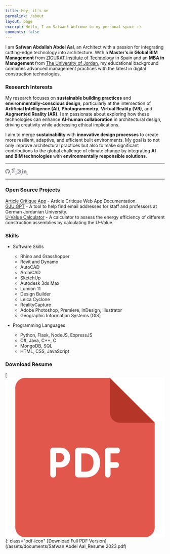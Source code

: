 ```yaml
---
title: Hey, it's me
permalink: /about
layout: page
excerpt: Hello, I am Safwan! Welcome to my personal space :)
comments: false
---
```


I am **Safwan Abdallah Abdel Aal**, an Architect with a passion for integrating cutting-edge technology into architecture. With a **Master's in Global BIM Management** from [ZIGURAT Institute of Technology](https://www.e-zigurat.com/) in Spain and an **MBA in Management** from [The University of Jordan](https://www.ju.edu.jo/), my educational background combines advanced management practices with the latest in digital construction technologies.

### Research Interests

My research focuses on **sustainable building practices** and **environmentally-conscious design**, particularly at the intersection of **Artificial Intelligence (AI)**, **Photogrammetry**, **Virtual Reality (VR)**, and **Augmented Reality (AR)**. I am passionate about exploring how these technologies can enhance **AI-human collaboration** in architectural design, driving creativity while addressing ethical implications.

I aim to merge **sustainability** with **innovative design processes** to create more resilient, adaptive, and efficient built environments. My goal is to not only improve architectural practices but also to make significant contributions to the global challenge of climate change by integrating **AI and BIM technologies** with **environmentally responsible solutions**.

---

<div class="social-icon-outer">
  <div class="social-icon-container">
  <a href="https://github.com/sabdelaal">
      <svg class="social-icon-image" width="14" height="14" viewBox="0 0 14 14" fill="none" xmlns="http://www.w3.org/2000/svg">
        <path fill-rule="evenodd" clip-rule="evenodd" d="M7 0C3.1325 0 0 3.21173 0 7.17706C0 10.3529 2.00375 13.0353 4.78625 13.9863C5.13625 14.0491 5.2675 13.8338 5.2675 13.6454C5.2675 13.4749 5.25875 12.9097 5.25875 12.3087C3.5 12.6406 3.045 11.8691 2.905 11.4653C2.82625 11.259 2.485 10.622 2.1875 10.4516C1.9425 10.317 1.5925 9.98508 2.17875 9.97611C2.73 9.96714 3.12375 10.4964 3.255 10.7118C3.885 11.7973 4.89125 11.4923 5.29375 11.3039C5.355 10.8374 5.53875 10.5234 5.74 10.3439C4.1825 10.1645 2.555 9.54549 2.555 6.80026C2.555 6.01976 2.82625 5.37382 3.2725 4.87143C3.2025 4.692 2.9575 3.95635 3.3425 2.96951C3.3425 2.96951 3.92875 2.78111 5.2675 3.70516C5.8275 3.54367 6.4225 3.46293 7.0175 3.46293C7.6125 3.46293 8.2075 3.54367 8.7675 3.70516C10.1063 2.77214 10.6925 2.96951 10.6925 2.96951C11.0775 3.95635 10.8325 4.692 10.7625 4.87143C11.2087 5.37382 11.48 6.01079 11.48 6.80026C11.48 9.55446 9.84375 10.1645 8.28625 10.3439C8.54 10.5682 8.75875 10.9988 8.75875 11.6717C8.75875 12.6316 8.75 13.4032 8.75 13.6454C8.75 13.8338 8.88125 14.0581 9.23125 13.9863C11.9963 13.0353 14 10.3439 14 7.17706C14 3.21173 10.8675 0 7 0Z" fill="#73737D"></path>
      </svg>
    </a>
  
  <a href="https://scholar.google.com/{{ site.scholar_username }}">
      <svg class="social-icon-image" width="14" height="18" viewBox="0 0 384 512" fill="none" xmlns="http://www.w3.org/2000/svg">
        <path fillrule="evenodd" cliprule="evenodd" d="M 343.75868,106.66243 V 79.430205 L 363.52365,63.999997 H 149.63354 L 20.476345,176.2736 h 85.656075 c -0.15534,2.12494 -0.21914,4.04644 -0.21914,6.22563 0,20.84472 7.2192,38.08662 21.67203,51.86089 14.45284,13.79702 32.25124,20.64784 53.32651,20.64784 4.92319,0 9.75059,-0.36794 14.43842,-1.02419 -2.90722,6.50082 -4.37457,12.52302 -4.37457,18.14228 0,9.87526 4.49924,20.4304 13.46715,31.6418 -39.23377,2.6705 -68.06112,9.73264 -86.43702,21.16322 -10.53108,6.49907 -19.000207,14.70396 -25.390349,24.5311 -6.390569,9.89933 -9.577754,20.51525 -9.577754,31.9616 0,9.64822 2.062375,18.33611 6.21907,26.06233 4.156694,7.7263 9.577757,14.07047 16.312223,18.98408 6.71825,4.96781 14.46899,9.10088 23.219,12.46874 8.73429,3.34378 17.40643,5.71858 26.06106,7.06258 8.62707,1.34222 17.20471,1.9985 25.70579,1.9985 13.46887,0 26.95353,-1.73428 40.54711,-5.18707 13.56165,-3.48461 26.28022,-8.64143 38.17105,-15.4927 11.85935,-6.80488 21.51545,-16.0865 28.9219,-27.7183 7.39024,-11.67998 11.09457,-24.80499 11.09457,-39.33613 0,-11.01584 -2.24964,-21.03852 -6.7502,-30.14073 -4.46864,-9.07202 -9.93785,-16.54102 -16.45271,-22.34403 -6.5008,-5.81263 -12.99987,-11.15539 -19.51512,-15.9679 -6.50083,-4.84488 -12.00021,-9.75058 -16.46884,-14.8129 -4.4848,-5.04657 -6.73444,-10.05419 -6.73444,-14.98395 0,-4.92145 1.73422,-9.67183 5.21588,-14.26559 3.45451,-4.6095 7.67376,-9.04795 12.60967,-13.30571 4.93756,-4.24944 9.87523,-8.96788 14.79665,-14.13302 4.92147,-5.14719 9.14072,-11.82739 12.60971,-20.00822 3.48467,-8.17907 5.20318,-17.44489 5.20318,-27.75679 0,-13.4527 -2.54714,-24.46065 -7.54735,-33.31348 -0.59369,-1.02243 -1.21757,-1.80338 -1.87511,-3.02225 l 56.90745,-46.672136 v 17.118526 c -7.39373,0.92969 -6.62422,5.34582 -6.62422,10.6352 v 128.66719 c 0,5.95832 4.8751,10.83382 10.83386,10.83382 h 3.98869 c 5.95835,0 10.83386,-4.87506 10.83386,-10.83382 V 117.29282 c 0,-5.27669 0.77741,-9.68801 -6.56167,-10.63039 z M 236.39865,329.14114 c 1.14099,0.7503 3.7039,2.78075 7.7184,6.03838 4.0495,3.24319 6.797,5.69582 8.26567,7.41432 1.43851,1.66381 3.5792,4.16501 6.37617,7.54734 2.81268,3.3744 4.7184,6.30394 5.71853,8.73425 1.00016,2.4767 2.01603,5.46089 3.04636,8.94556 0.98567,3.44488 1.48486,6.97595 1.48486,10.56169 0,17.04813 -6.56338,29.68007 -19.65604,37.85915 -13.125,8.18083 -28.76651,12.27368 -46.93767,12.27368 -9.18709,0 -18.2031,-1.09289 -27.06247,-3.1951 -8.84322,-2.11665 -17.31192,-5.3362 -25.39035,-9.60185 -8.07846,-4.25771 -14.57754,-10.20337 -19.50072,-17.79659 -4.93764,-7.64012 -7.40645,-16.41464 -7.40645,-26.24962 0,-10.32022 2.79692,-19.28987 8.42233,-26.90588 5.59343,-7.62564 12.93774,-13.3919 22.03208,-17.3154 9.0624,-3.94582 18.24946,-6.74232 27.56166,-8.39827 9.31221,-1.7023 18.79679,-2.555 28.43842,-2.555 4.46862,0 7.93582,0.25115 10.40465,0.69607 0.45456,0.21918 3.03188,2.07025 7.73456,5.56326 4.70401,3.46237 7.62565,5.59519 8.75047,6.38401 z m -3.35823,-100.5779 c -7.40648,8.85938 -17.73454,13.2882 -30.95363,13.2882 -11.85933,0 -22.29766,-4.76482 -31.26554,-14.31195 -8.99984,-9.52309 -15.42235,-20.32803 -19.34408,-32.43061 -3.93752,-12.10871 -5.90585,-23.98423 -5.90585,-35.648 0,-13.6942 3.59542,-25.35184 10.7809,-34.97598 7.18727,-9.64952 17.49915,-14.48477 30.93786,-14.48477 11.87507,0 22.37423,5.03825 31.43704,15.15677 9.09434,10.08482 15.60961,21.41303 19.5169,33.96799 3.92176,12.5392 5.87345,24.52979 5.87345,35.98399 0,13.44658 -3.70256,24.60984 -11.07663,33.45436 z" fill="#73737D"></path>
      </svg>
    </a>

  <a href="https://instagram.com/sabdelaal">
<svg class="social-icon-image" width="13" height="13" viewBox="0 0 13 13" fill="none" xmlns="http://www.w3.org/2000/svg">
  <path fill-rule="evenodd" clip-rule="evenodd" d="M-3.05176e-05 3.97163C-3.05176e-05 1.77803 1.77824 -0.000244141 3.97184 -0.000244141H9.0281C11.2217 -0.000244141 13 1.77802 13 3.97163V9.02788C13 11.2215 11.2217 12.9998 9.0281 12.9998H3.97184C1.77824 12.9998 -3.05176e-05 11.2215 -3.05176e-05 9.02789V3.97163ZM3.97184 1.281C2.48585 1.281 1.28122 2.48564 1.28122 3.97163V9.02789C1.28122 10.5139 2.48585 11.7185 3.97184 11.7185H9.0281C10.5141 11.7185 11.7187 10.5139 11.7187 9.02788V3.97163C11.7187 2.48564 10.5141 1.281 9.0281 1.281H3.97184Z" fill="#73737D"></path>
  <path fill-rule="evenodd" clip-rule="evenodd" d="M3.07483 6.55115C3.07483 4.64454 4.61242 3.09253 6.51702 3.09253C8.42162 3.09253 9.95921 4.64454 9.95921 6.55115C9.95921 8.45776 8.42162 10.0098 6.51702 10.0098C4.61242 10.0098 3.07483 8.45776 3.07483 6.55115ZM6.51702 4.37378C5.32709 4.37378 4.35608 5.34508 4.35608 6.55115C4.35608 7.75722 5.32709 8.72853 6.51702 8.72853C7.70695 8.72853 8.67796 7.75722 8.67796 6.55115C8.67796 5.34508 7.70695 4.37378 6.51702 4.37378Z" fill="#73737D"></path>
  <path fill-rule="evenodd" clip-rule="evenodd" d="M9.95062 3.87075C10.4035 3.87075 10.7706 3.50149 10.7706 3.04597C10.7706 2.59046 10.4035 2.22119 9.95062 2.22119C9.49776 2.22119 9.13065 2.59046 9.13065 3.04597C9.13065 3.50149 9.49776 3.87075 9.95062 3.87075Z" fill="#73737D"></path>
</svg>
</a>

  <a href="https://linkedin.com/in/safwanabdelaal">
  <svg class="social-icon-image" width="14" height="14" viewBox="0 0 14 14" fill="none" xmlns="http://www.w3.org/2000/svg">
    <path fill-rule="evenodd" clip-rule="evenodd" d="M3.59615 13.125H0.871552V4.36523H3.59615V13.125ZM2.24847 3.16406C1.81878 3.16406 1.44769 3.00781 1.13519 2.69531C0.822692 2.38281 0.666443 2.01171 0.666443 1.58203C0.666443 1.15234 0.822692 0.781248 1.13519 0.468749C1.44769 0.156249 1.81878 0 2.24847 0C2.67816 0 3.04925 0.156249 3.36175 0.468749C3.67425 0.781248 3.8305 1.15234 3.8305 1.58203C3.8305 2.01171 3.67425 2.38281 3.36175 2.69531C3.04925 3.00781 2.67816 3.16406 2.24847 3.16406ZM13.7915 13.125H11.0669V8.84765C11.0669 8.14452 11.0083 7.63671 10.8911 7.32421C10.6763 6.79687 10.2563 6.5332 9.63134 6.5332C9.00634 6.5332 8.56689 6.76757 8.31298 7.23632C8.11767 7.58788 8.02001 8.10546 8.02001 8.78905V13.125H5.32471V4.36523H7.93212V5.5664H7.96142C8.15673 5.17578 8.46923 4.85351 8.89892 4.59961C9.36767 4.28711 9.91454 4.13086 10.5395 4.13086C11.8091 4.13086 12.6977 4.53125 13.2055 5.33203C13.5962 5.97656 13.7915 6.97265 13.7915 8.3203V13.125Z" fill="#73737D"></path>
  </svg>
</a>

<a href="mailto:safwanabdelaal@gmail.com">
  <svg class="social-icon-image" width="20" height="16" viewBox="0 0 24 24" fill="none" xmlns="http://www.w3.org/2000/svg">
    <path fill-rule="evenodd" clip-rule="evenodd" fill="none" d="M3 3h18a1 1 0 0 1 1 1v16a1 1 0 0 1-1 1H3a1 1 0 0 1-1-1V4a1 1 0 0 1 1-1zm17 4.238l-7.928 7.1L4 7.216V19h16V7.238zM4.511 5l7.55 6.662L19.502 5H4.511z"></path>
  </svg>
</a>

  </div>
</div>

---

### Open Source Projects

[Article Critique App](https://github.com/sabdelaal/article_critique_app) - Article Critique Web App Documentation.  
[GJU GPT](https://github.com/sabdelaal/gju_gpt) - A tool to help find email addresses for staff and professors at German Jordanian University.  
[U-Value Calculator](https://github.com/sabdelaal/u-value_calculator) - A calculator to assess the energy efficiency of different construction assemblies by calculating the U-Value. 

### Skills

- Software Skills
  - Rhino and Grasshopper
  - Revit and Dynamo
  - AutoCAD
  - ArchiCAD
  - SketchUp
  - Autodesk 3ds Max
  - Lumion 11
  - Design Builder
  - Leica Cyclone
  - RealityCapture
  - Adobe Photoshop, Premiere, InDesign, Illustrator
  - Geographic Information Systems (GIS)

- Programming Languages
  - Python, Flask, NodeJS, ExpressJS
  - C#, Java, C++, C
  - MongoDB, SQL
  - HTML, CSS, JavaScript

### Download Resume

[![PDF Version](/assets/images/pdf-icon.svg){: class="pdf-icon" }Download Full PDF Version](/assets/documents/Safwan Abdel Aal_Resume 2023.pdf)
